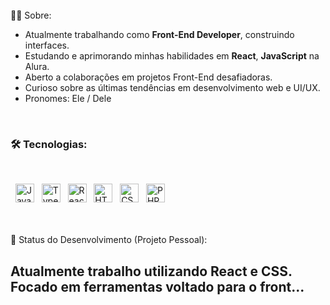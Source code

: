 <br>
👨‍💻 Sobre:

- Atualmente trabalhando como **Front-End Developer**, construindo interfaces.
- Estudando e aprimorando minhas habilidades em **React**, **JavaScript** na Alura.
- Aberto a colaborações em projetos Front-End desafiadoras.
- Curioso sobre as últimas tendências em desenvolvimento web e UI/UX.
- Pronomes: Ele / Dele
<br>


### 🛠️ Tecnologias:

  <div align="left">
  <img src="https://img.shields.io/badge/JavaScript-F7DF1E?style=for-the-badge&logo=javascript&logoColor=black" alt="JavaScript" height="30"/>
  <img src="https://img.shields.io/badge/TypeScript-007ACC?style=for-the-badge&logo=typescript&logoColor=white" alt="TypeScript" height="30"/>
  <img src="https://img.shields.io/badge/React-61DAFB?style=for-the-badge&logo=react&logoColor=black" alt="React" height="30"/>
  <img src="https://img.shields.io/badge/HTML5-E34F26?style=for-the-badge&logo=html5&logoColor=white" alt="HTML5" height="30"/>
  <img src="https://img.shields.io/badge/CSS3-1572B6?style=for-the-badge&logo=css3&logoColor=white" alt="CSS3" height="30"/>
  <img src="https://img.shields.io/badge/PHP-777BB4?style=for-the-badge&logo=php&logoColor=white" alt="PHP" height="30"/>
</div>
<br>




<br>
🔭 Status do Desenvolvimento (Projeto Pessoal):

Atualmente trabalho utilizando React e CSS. Focado em ferramentas voltado para o front...
---
